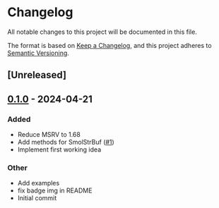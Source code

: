 # Changelog
All notable changes to this project will be documented in this file.

The format is based on [Keep a Changelog](https://keepachangelog.com/en/1.0.0/),
and this project adheres to [Semantic Versioning](https://semver.org/spec/v2.0.0.html).

## [Unreleased]

## [0.1.0](https://github.com/ABorgna/string-newtype/releases/tag/v0.1.0) - 2024-04-21

### Added
- Reduce MSRV to 1.68
- Add methods for SmolStrBuf ([#1](https://github.com/ABorgna/string-newtype/pull/1))
- Implement first working idea

### Other
- Add examples
- fix badge img in README
- Initial commit
